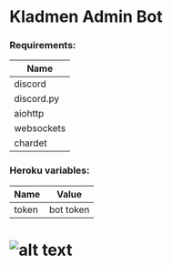 # Kladmen Admin Bot

### Requirements:

|Name             |
|-----------------|
|discord          |
|discord.py       |
|aiohttp          |
|websockets       |
|chardet          |

### Heroku variables:
|Name  |Value      |
|------|-----------|
|token | bot token |


# ![alt text](https://github.com/Kladmen228/Kladmen_Admin/blob/master/images/gg.jpg)
